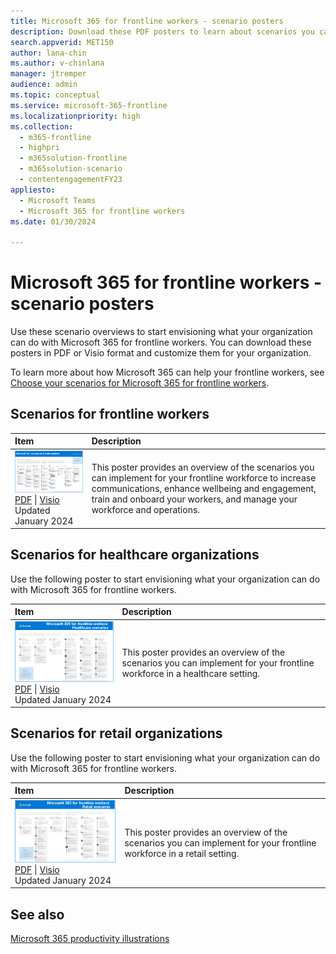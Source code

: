 ```yaml
---
title: Microsoft 365 for frontline workers - scenario posters
description: Download these PDF posters to learn about scenarios you can easily implement for the frontline workers in your organization.
search.appverid: MET150
author: lana-chin
ms.author: v-chinlana
manager: jtremper
audience: admin
ms.topic: conceptual
ms.service: microsoft-365-frontline
ms.localizationpriority: high
ms.collection: 
  - m365-frontline
  - highpri
  - m365solution-frontline
  - m365solution-scenario
  - contentengagementFY23
appliesto: 
  - Microsoft Teams
  - Microsoft 365 for frontline workers
ms.date: 01/30/2024

---
```


# Microsoft 365 for frontline workers - scenario posters

Use these scenario overviews to start envisioning what your organization can do with Microsoft 365 for frontline workers. You can download these posters in PDF or Visio format and customize them for your organization.

To learn more about how Microsoft 365 can help your frontline workers, see [Choose your scenarios for Microsoft 365 for frontline workers](flw-choose-scenarios.md).

## Scenarios for frontline workers

| Item | Description |
|:-----|:-----|
|[![Microsoft 365 for frontline worker scenarios.](media/m365-frontline-scenarios-thumb.png)](https://go.microsoft.com/fwlink/?linkid=2206713) <br/> [PDF](https://go.microsoft.com/fwlink/?linkid=2206713) \| [Visio](https://go.microsoft.com/fwlink/?linkid=2206386)  <br>Updated January 2024   |This poster provides an overview of the scenarios you can implement for your frontline workforce to increase communications, enhance wellbeing and engagement, train and onboard your workers, and manage your workforce and operations.|

## Scenarios for healthcare organizations

Use the following poster to start envisioning what your organization can do with Microsoft 365 for frontline workers.

| Item | Description |
|:-----|:-----|
|[![Microsoft 365 for frontline workers: Healthcare scenarios.](media/m365-frontline-healthcare-thumb.png)](https://go.microsoft.com/fwlink/?linkid=2206475) <br/> [PDF](https://go.microsoft.com/fwlink/?linkid=2206475) \| [Visio](https://go.microsoft.com/fwlink/?linkid=2206474)  <br>Updated January 2024   |This poster provides an overview of the scenarios you can implement for your frontline workforce in a healthcare setting.|

## Scenarios for retail organizations

Use the following poster to start envisioning what your organization can do with Microsoft 365 for frontline workers.

| Item | Description |
|:-----|:-----|
|[![Microsoft 365 for frontline workers: Retail scenarios.](media/m365-frontline-retail-thumb.png)](https://go.microsoft.com/fwlink/?linkid=2206476) <br/> [PDF](https://go.microsoft.com/fwlink/?linkid=2206476) \| [Visio](https://go.microsoft.com/fwlink/?linkid=2206271)  <br>Updated January 2024   |This poster provides an overview of the scenarios you can implement for your frontline workforce in a retail setting.|

## See also

[Microsoft 365 productivity illustrations](/microsoft-365/solutions/productivity-illustrations)